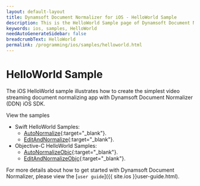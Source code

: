 ```yaml
---
layout: default-layout
title: Dynamsoft Document Normalizer for iOS - HelloWorld Sample
description: This is the HelloWorld Sample page of Dynamsoft Document Normalizer for iOS SDK.
keywords: ios, samples, HelloWorld
needAutoGenerateSidebar: false
breadcrumbText: HelloWorld
permalink: /programming/ios/samples/helloworld.html
---
```


# HelloWorld Sample

The iOS HelloWorld sample illustrates how to create the simplest video streaming document normalizing app with Dynamsoft Document Normalizer (DDN) iOS SDK.

View the samples

- Swift HelloWorld Samples:
  - [AutoNormalize](https://github.com/Dynamsoft/document-normalizer-mobile-samples/tree/main/ios/HelloWorld/AutoNormalize){:target="_blank"}.
  - [EditAndNormalize](https://github.com/Dynamsoft/document-normalizer-mobile-samples/tree/main/ios/HelloWorld/EditAndNormalize){:target="_blank"}.
- Objective-C HelloWorld Samples:
  - [AutoNormalizeObjc](https://github.com/Dynamsoft/document-normalizer-mobile-samples/tree/main/ios/HelloWorld/AutoNormalizeObjc){:target="_blank"}.
  - [EditAndNormalizeObjc](https://github.com/Dynamsoft/document-normalizer-mobile-samples/tree/main/ios/HelloWorld/EditAndNormalizeObjc){:target="_blank"}.

For more details about how to get started with Dynamsoft Document Normalizer, please view the [`user guide`]({{ site.ios }}user-guide.html).
